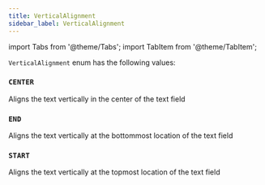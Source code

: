```yaml
---
title: VerticalAlignment
sidebar_label: VerticalAlignment
---
```

import Tabs from '@theme/Tabs';
import TabItem from '@theme/TabItem';

`VerticalAlignment` enum has the following values:

### `CENTER`

Aligns the text vertically in the center of the text field

### `END`

Aligns the text vertically at the bottommost location of the text field

### `START`

Aligns the text vertically at the topmost location of the text field


